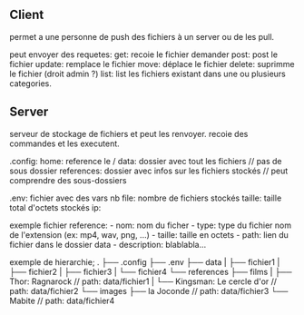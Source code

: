 ## Client

permet a une personne de push des fichiers à un server ou de les pull.

peut envoyer des requetes:
get:	recoie le fichier demander
post:	post le fichier
update:	remplace le fichier
move:	déplace le fichier
delete:	suprimme le fichier (droit admin ?)
list:	list les fichiers existant dans une ou plusieurs categories.

## Server

serveur de stockage de fichiers et peut les renvoyer.
recoie des commandes et les executent.


.config:
home:		reference le /
data:		dossier avec tout les fichiers // pas de sous dossier
references:	dossier avec infos sur les fichiers stockés // peut comprendre des sous-dossiers


.env:		fichier avec des vars
nb file:	nombre de fichiers stockés
taille:		taille total d'octets stockés
ip:


exemple fichier reference:
	-	nom:		nom du ficher
	-	type:		type du fichier nom de l'extension (ex: mp4, wav, png, ...)
	-	taille:		taille en octets
	-	path:		lien du fichier dans le dossier data
	-	description:	blablabla...


exemple de hierarchie;
.
├── .config
├── .env
├── data
|   ├── fichier1
|   ├── fichier2
|   ├── fichier3
|   └── fichier4
└── references
    ├── films
    |   ├── Thor: Ragnarock		// path: data/fichier1
    |   └── Kingsman: Le cercle d'or	// path: data/fichier2
    └── images
        ├── la Joconde			// path: data/fichier3
        └── Mabite			// path: data/fichier4
